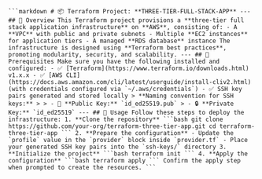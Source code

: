 <pre><code>```markdown # 📦 Terraform Project: **THREE-TIER-FULL-STACK-APP** --- ## 📝 Overview This Terraform project provisions a **three-tier full stack application infrastructure** on **AWS**, consisting of: - A **VPC** with public and private subnets - Multiple **EC2 instances** for application tiers - A managed **RDS database** instance The infrastructure is designed using **Terraform best practices**, promoting modularity, security, and scalability. --- ## 🔧 Prerequisites Make sure you have the following installed and configured: - ✅ [Terraform](https://www.terraform.io/downloads.html) v1.x.x - ✅ [AWS CLI](https://docs.aws.amazon.com/cli/latest/userguide/install-cliv2.html) (with credentials configured via `~/.aws/credentials`) - ✅ SSH key pairs generated and stored locally > **Naming convention for SSH keys:** > > - 🔑 **Public Key:** `id_ed25519.pub` > - 🔒 **Private Key:** `id_ed25519` --- ## 🚀 Usage Follow these steps to deploy the infrastructure: 1. **Clone the repository** ```bash git clone https://github.com/your-org/terraform-three-tier-app.git cd terraform-three-tier-app ``` 2. **Prepare the configuration** - Update the `profile` value in the `provider` block inside `provider.tf` - Place your generated SSH key pairs into the `ssh-keys/` directory 3. **Initialize the project** ```bash terraform init ``` 4. **Apply the configuration** ```bash terraform apply ``` Confirm the apply step when prompted to create the resources. ``` </code></pre>